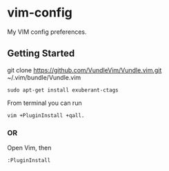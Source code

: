 # vim-config

My VIM config preferences.

## Getting Started

git clone https://github.com/VundleVim/Vundle.vim.git ~/.vim/bundle/Vundle.vim
```
sudo apt-get install exuberant-ctags
```

From terminal you can run 
```
vim +PluginInstall +qall.
```

### OR


Open Vim, then 
```
:PluginInstall
```
